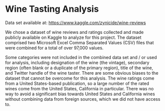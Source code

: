 # Wine Tasting Analysis

Data set available at: https://www.kaggle.com/zynicide/wine-reviews

We chose a dataset of wine reviews and ratings collected and made publicly available
on Kaggle to analyze for this project. The dataset comprised two Microsoft Excel Comma
Separated Values (CSV) files that were combined for a total of over 97,000 values. 

Some categories were not included in the combined data set and / or used for analysis,
including designation of the wine (the vintage), secondary region (often blank or a duplicate
of the primary region), title of the wine, and Twitter handle of the wine taster.
There are some obvious biases to the dataset that cannot be overcome for this analysis. The
wine ratings come from a United States-based publication, so a large number of the rated
wines come from the United States, California in particular. There was no way to avoid a
significant bias towards United States and California wines without combining data from
foreign sources, which we did not have access to.
